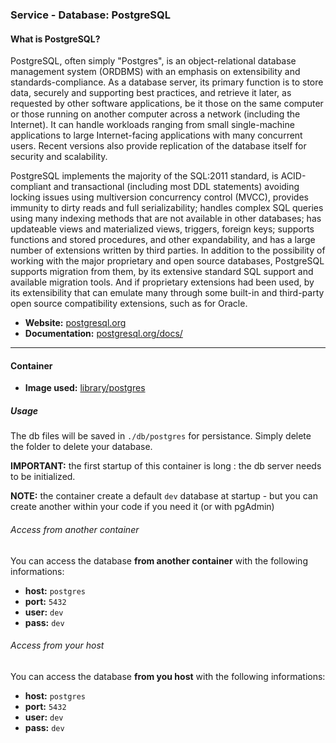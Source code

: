 ### Service - Database: PostgreSQL

#### What is PostgreSQL?

PostgreSQL, often simply "Postgres", is an object-relational database management system (ORDBMS) with an emphasis on extensibility and standards-compliance. As a database server, its primary function is to store data, securely and supporting best practices, and retrieve it later, as requested by other software applications, be it those on the same computer or those running on another computer across a network (including the Internet). It can handle workloads ranging from small single-machine applications to large Internet-facing applications with many concurrent users. Recent versions also provide replication of the database itself for security and scalability.

PostgreSQL implements the majority of the SQL:2011 standard, is ACID-compliant and transactional (including most DDL statements) avoiding locking issues using multiversion concurrency control (MVCC), provides immunity to dirty reads and full serializability; handles complex SQL queries using many indexing methods that are not available in other databases; has updateable views and materialized views, triggers, foreign keys; supports functions and stored procedures, and other expandability, and has a large number of extensions written by third parties. In addition to the possibility of working with the major proprietary and open source databases, PostgreSQL supports migration from them, by its extensive standard SQL support and available migration tools. And if proprietary extensions had been used, by its extensibility that can emulate many through some built-in and third-party open source compatibility extensions, such as for Oracle.

* **Website:** [postgresql.org](https://www.postgresql.org/)
* **Documentation:** [postgresql.org/docs/](https://www.postgresql.org/docs/)

* * *

#### Container

* **Image used:** [library/postgres](https://hub.docker.com/_/postgres/)

##### Usage

The db files will be saved in `./db/postgres` for persistance. Simply delete the folder to delete your database.

**IMPORTANT:** the first startup of this container is long : the db server needs to be initialized.

**NOTE:** the container create a default `dev` database at startup - but you can create another within your code if you need it (or with pgAdmin)

###### Access from another container

You can access the database **from another container** with the following informations:

* **host:** `postgres`
* **port:** `5432`
* **user:** `dev`
* **pass:** `dev`

###### Access from your host

You can access the database  **from you host** with the following informations:

* **host:** `postgres`
* **port:** `5432`
* **user:** `dev`
* **pass:** `dev`

